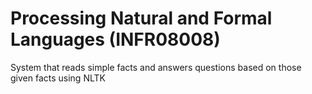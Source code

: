 # Processing Natural and Formal Languages (INFR08008)

System that reads simple facts and answers questions based on those given facts using NLTK


